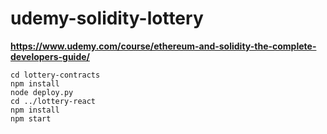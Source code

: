 # udemy-solidity-lottery
**https://www.udemy.com/course/ethereum-and-solidity-the-complete-developers-guide/**

```
cd lottery-contracts
npm install
node deploy.py
cd ../lottery-react
npm install
npm start
```
